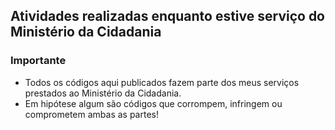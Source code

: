 ## Atividades realizadas enquanto estive serviço do Ministério da Cidadania

### Importante

- Todos os códigos aqui publicados fazem parte dos meus serviços prestados ao Ministério da Cidadania. 
- Em hipótese algum são códigos que corrompem, infringem ou comprometem ambas as partes!
